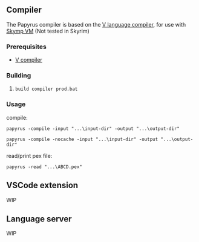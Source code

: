 
## Compiler

The Papyrus compiler is based on the [V language compiler](https://github.com/vlang/v/tree/master/vlib/v), for use with [Skymp VM](https://github.com/skyrim-multiplayer/skymp5-server/tree/master/scamp_native/papyrus_vm_lib) (Not tested in Skyrim)

### Prerequisites

* [V compiler](https://github.com/vlang/v/releases)

### Building

1. ```build compiler prod.bat```

### Usage

compile:

```papyrus -compile -input "...\input-dir" -output "...\output-dir"```

```papyrus -compile -nocache -input "...\input-dir" -output "...\output-dir"```

read/print pex file:

```papyrus -read "...\ABCD.pex"```

## VSCode extension
WIP

## Language server
WIP